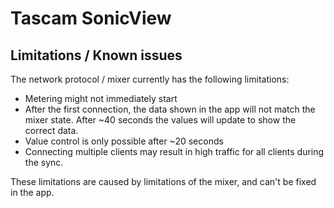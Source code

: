 # Tascam SonicView

## Limitations / Known issues

The network protocol / mixer currently has the following limitations:

- Metering might not immediately start
- After the first connection, the data shown in the app will not match the
  mixer state. After ~40 seconds the values will update to show the correct data.
- Value control is only possible after ~20 seconds
- Connecting multiple clients may result in high traffic for all clients during the 
  sync.


These limitations are caused by limitations of the mixer, and can't be fixed
in the app.